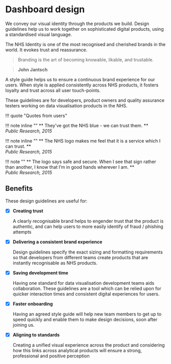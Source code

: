 # Dashboard design

We convey our visual identity through the products we build. Design guidelines help us to work together on sophisticated digital products, using a standardised visual language. 

The NHS Identity is one of the most recognised and cherished brands in the world. It evokes trust and reassurance.

> Branding is the art of becoming knowable, likable, and trustable.

> **John Jantsch**

A style guide helps us to ensure a continuous brand experience for our users. When style is applied consistently across NHS products, it fosters loyalty and trust across all user touch-points.

These guidelines are for developers, product owners and quality assurance testers working on data visualisation products in the NHS.

!!! quote "Quotes from users"

!!! note inline ""
    ** They've got the NHS blue - we can trust them. **<br>
    *Public Research, 2015*

!!! note inline ""
    ** The NHS logo makes me feel that it is a service which I can trust. **<br>
    *Public Research, 2015*

!!! note ""
    ** The logo says safe and secure. When I see that sign rather than another, I know that I’m in good hands wherever I am. **<br>
    *Public Research, 2015*
    

## Benefits

These design guidelines are useful for:


- [x] **Creating trust**

    A clearly recognisable brand helps to engender trust that the product is authentic, and can help users to more easily identify of fraud / phishing attempts

- [x] **Delivering a consistent brand experience**

    Design guidelines specify the exact sizing and formatting requirements so that developers from different teams create products that are instantly recognisable as NHS products.

- [x] **Saving development time**

    Having one standard for data visualisation development teams aids collaboration. These guidelines are a tool which can be relied upon for quicker interaction times and consistent digital experiences for users.

- [x] **Faster onboarding**

    Having an agreed style guide will help new team members to get up to speed quickly and enable them to make design decisions, soon after joining us.

- [x] **Aligning to standards**

    Creating a unified visual experience across the product and considering how this links across analytical products will ensure a strong, professional and positive perception
